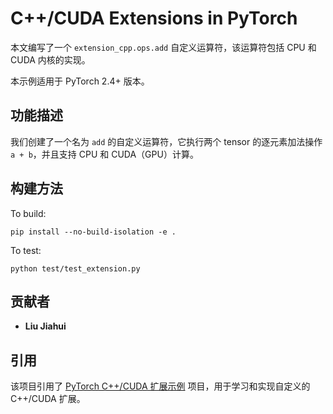 # C++/CUDA Extensions in PyTorch

本文编写了一个 `extension_cpp.ops.add` 自定义运算符，该运算符包括 CPU 和 CUDA 内核的实现。

本示例适用于 PyTorch 2.4+ 版本。

## 功能描述

我们创建了一个名为 `add` 的自定义运算符，它执行两个 tensor 的逐元素加法操作 `a + b`，并且支持 CPU 和 CUDA（GPU）计算。

## 构建方法

To build:
```
pip install --no-build-isolation -e .
```

To test:
```
python test/test_extension.py
```

## 贡献者

- **Liu Jiahui**

## 引用

该项目引用了 [PyTorch C++/CUDA 扩展示例](https://github.com/pytorch/extension-cpp) 项目，用于学习和实现自定义的 C++/CUDA 扩展。
